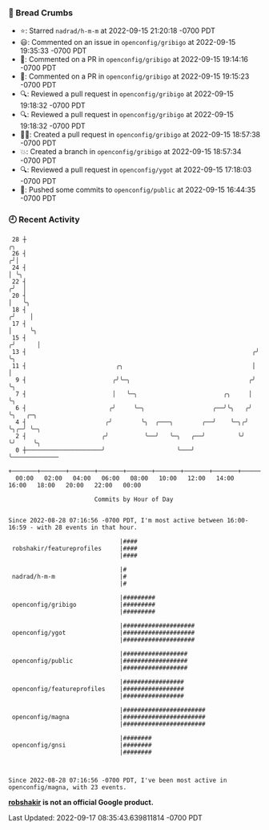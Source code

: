 ### 🍞 Bread Crumbs

 * ⭐️: Starred `nadrad/h-m-m` at 2022-09-15 21:20:18 -0700 PDT
 * 😃: Commented on an issue in `openconfig/gribigo` at 2022-09-15 19:35:33 -0700 PDT
 * 💬: Commented on a PR in  `openconfig/gribigo` at 2022-09-15 19:14:16 -0700 PDT
 * 💬: Commented on a PR in  `openconfig/gribigo` at 2022-09-15 19:15:23 -0700 PDT
 * 🔍: Reviewed a pull request in  `openconfig/gribigo` at 2022-09-15 19:18:32 -0700 PDT
 * 🔍: Reviewed a pull request in  `openconfig/gribigo` at 2022-09-15 19:18:32 -0700 PDT
 * ✍🏼: Created a pull request in `openconfig/gribigo` at 2022-09-15 18:57:38 -0700 PDT
 * 💥: Created a branch in `openconfig/gribigo` at 2022-09-15 18:57:34 -0700 PDT
 * 🔍: Reviewed a pull request in  `openconfig/ygot` at 2022-09-15 17:18:03 -0700 PDT
 * 🚢: Pushed some commits to `openconfig/public` at 2022-09-15 16:44:35 -0700 PDT

### 🕘 Recent Activity
```
 28 ┼                                                                    ╭╮
 26 ┤                                                                   ╭╯│
 24 ┤                                                                   │ ╰╮
 22 ┤                                                                  ╭╯  │
 20 ┤                                                                  │   ╰╮
 18 ┤                                                                 ╭╯    │
 17 ┤                                                                 │     ╰╮
 15 ┤                                                                ╭╯      │
 13 ┤                                                               ╭╯       ╰╮
 11 ┤                         ╭╮                                    │         │
  9 ┤                        ╭╯╰─╮                                 ╭╯         ╰╮
  7 ┤                        │   ╰─╮                        ╭╮     │           ╰╮
  6 ┤                       ╭╯     ╰─╮                   ╭──╯╰╮   ╭╯            ╰╮   ╭─╮
  4 ┤                      ╭╯        ╰╮  ╭───╮        ╭──╯    ╰─╮╭╯              ╰╮╭─╯ ╰─╮
  2 ┤                     ╭╯          ╰──╯   ╰─╮   ╭──╯         ╰╯                ╰╯     ╰╮
  0 ┼─────────────────────╯                    ╰───╯                                      ╰─────────────
    +───────+───────+───────+───────+───────+───────+───────+───────+───────+───────+───────+───────+────
  00:00   02:00   04:00   06:00   08:00   10:00   12:00   14:00   16:00   18:00   20:00   22:00   00:00   

						Commits by Hour of Day


Since 2022-08-28 07:16:56 -0700 PDT, I'm most active between 16:00-16:59 - with 28 events in that hour.

```



```
                               |####
 robshakir/featureprofiles     |####
                               |####

                               |#
 nadrad/h-m-m                  |#
                               |#

                               |#########
 openconfig/gribigo            |#########
                               |#########

                               |####################
 openconfig/ygot               |####################
                               |####################

                               |##################
 openconfig/public             |##################
                               |##################

                               |#################
 openconfig/featureprofiles    |#################
                               |#################

                               |#######################
 openconfig/magna              |#######################
                               |#######################

                               |########
 openconfig/gnsi               |########
                               |########



Since 2022-08-28 07:16:56 -0700 PDT, I've been most active in openconfig/magna, with 23 events.

```
**[robshakir](mailto:robjs@google.com) is not an official Google product.**  


Last Updated: 2022-09-17 08:35:43.639811814 -0700 PDT
